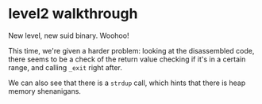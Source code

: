 # level2 walkthrough

New level, new suid binary. Woohoo!

This time, we're given a harder problem: looking at the disassembled code, there seems to be a check of the return value checking if it's in a certain range, and calling `_exit` right after.

We can also see that there is a `strdup` call, which hints that there is heap memory shenanigans.
